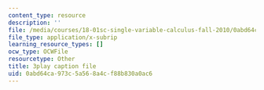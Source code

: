```yaml
---
content_type: resource
description: ''
file: /media/courses/18-01sc-single-variable-calculus-fall-2010/0abd64ca973c5a568a4cf88b830a0ac6_owkMzpN8WDc.vtt
file_type: application/x-subrip
learning_resource_types: []
ocw_type: OCWFile
resourcetype: Other
title: 3play caption file
uid: 0abd64ca-973c-5a56-8a4c-f88b830a0ac6
---
```

